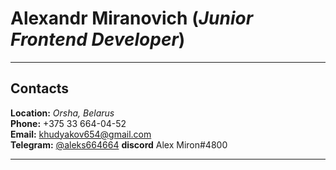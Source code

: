 
# Alexandr Miranovich (*Junior Frontend Developer*)
********* 
## Contacts
**Location:** *Orsha, Belarus* \
**Phone:**  +375 33 664-04-52\
**Email:** [khudyakov654@gmail.com](mailto:khudyakov654@gmail.com)\
**Telegram:** [@aleks664664](https://t.me/aleks664664)
**discord** Alex Miron#4800

********* 
